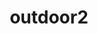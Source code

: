 ---
title: outdoor2
layout: collection
collection: home[outdoor]
entries_layout: grid
classes: wide
---